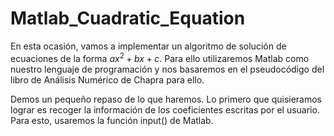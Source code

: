 # Matlab_Cuadratic_Equation

En esta ocasión, vamos a implementar un algoritmo de solución de ecuaciones de la forma $ax^2 + bx + c$. 
Para ello utilizaremos Matlab como nuestro lenguaje de programación y nos basaremos en el pseudocódigo del libro de
Análisis Numérico de Chapra para ello. 

Demos un pequeño repaso de lo que haremos. Lo primero que quisieramos lograr es recoger la información de los coeficientes
escritas por el usuario. Para esto, usaremos la función input() de Matlab. 
